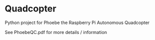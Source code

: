 Quadcopter
==========

Python project for Phoebe the Raspberry Pi Autonomous Quadcopter

See PhoebeQC.pdf for more details / information
